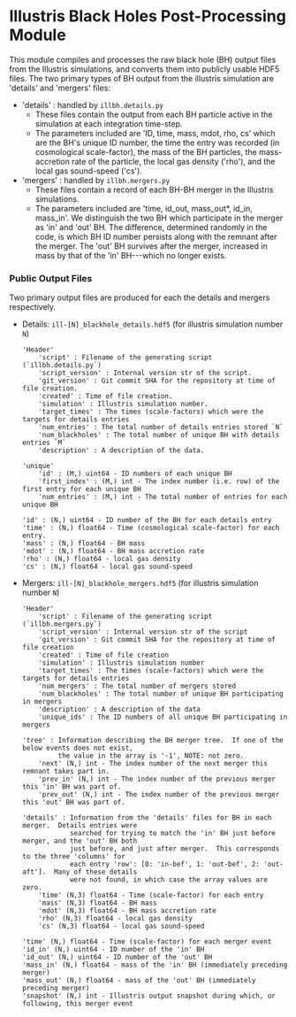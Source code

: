 # Illustris Black Holes Post-Processing Module #

This module compiles and processes the raw black hole (BH) output files from the Illustris simulations, and converts them into publicly usable HDF5 files.  The two primary types of BH output from the illustris simulation are 'details' and 'mergers' files:  

-   'details' : handled by `illbh.details.py`  
    -    These files contain the output from each BH particle active in the simulation at each integration time-step.  
    -    The parameters included are 'ID, time, mass, mdot, rho, cs' which are the BH's unique ID number, the time the entry was recorded (in cosmological scale-factor), the mass of the BH particles, the mass-accretion rate of the particle, the local gas density ('rho'), and the local gas sound-speed ('cs').  
-   'mergers' : handled by `illbh.mergers.py`
    -    These files contain a record of each BH-BH merger in the Illustris simulations.
    -    The parameters included are 'time, id_out, mass_out*, id_in, mass_in'.  We distinguish the two BH which participate in the merger as 'in' and 'out' BH.  The difference, determined randomly in the code, is which BH ID number persists along with the remnant after the merger.  The 'out' BH survives after the merger, increased in mass by that of the 'in' BH---which no longer exists.

### Public Output Files ###

Two primary output files are produced for each the details and mergers respectively.  

-   Details: `ill-[N]_blackhole_details.hdf5` (for illustris simulation number `N`)

    ```
    'Header'
        'script' : Filename of the generating script (`illbh.details.py`)
        'script_version' : Internal version str of the script.
        'git_version' : Git commit SHA for the repository at time of file creation.
        'created' : Time of file creation.
        'simulation' : Illustris simulation number.
        'target_times' : The times (scale-factors) which were the targets for details entries
        'num_entries' : The total number of details entries stored `N`
        'num_blackholes' : The total number of unique BH with details entries `M`
        'description' : A description of the data.

    'unique'
        'id' : (M,) uint64 - ID numbers of each unique BH
        'first_index' : (M,) int - The index number (i.e. row) of the first entry for each unique BH
        'num_entries' : (M,) int - The total number of entries for each unique BH

    'id' : (N,) uint64 - ID number of the BH for each details entry
    'time' : (N,) float64 - Time (cosmological scale-factor) for each entry.
    'mass' : (N,) float64 - BH mass
    'mdot' : (N,) float64 - BH mass accretion rate
    'rho' : (N,) float64 - local gas density
    'cs' : (N,) float64 - local gas sound-speed
    ```

-   Mergers: `ill-[N]_blackhole_mergers.hdf5` (for illustris simulation number `N`)

    ```
    'Header'
        'script' : Filename of the generating script (`illbh.mergers.py`)
        'script_version' : Internal version str of the script
        'git_version' : Git commit SHA for the repository at time of file creation
        'created' : Time of file creation
        'simulation' : Illustris simulation number
        'target_times' : The times (scale-factors) which were the targets for details entries
        'num_mergers' : The total number of mergers stored
        'num_blackholes' : The total number of unique BH participating in mergers
        'description' : A description of the data
        'unique_ids' : The ID numbers of all unique BH participating in mergers
        
    'tree' : Information describing the BH merger tree.  If one of the below events does not exist, 
             the value in the array is '-1', NOTE: not zero.
        'next' (N,) int - The index number of the next merger this remnant takes part in.
        'prev_in' (N,) int - The index number of the previous merger this 'in' BH was part of.
        'prev_out' (N,) int - The index number of the previous merger this 'out' BH was part of. 
    
    'details' : Information from the 'details' files for BH in each merger.  Details entries were
                searched for trying to match the 'in' BH just before merger, and the 'out' BH both
                just before, and just after merger.  This corresponds to the three 'columns' for
                each entry 'row': [0: 'in-bef', 1: 'out-bef', 2: 'out-aft'].  Many of these details
                were not found, in which case the array values are zero.
        'time' (N,3) float64 - Time (scale-factor) for each entry
        'mass' (N,3) float64 - BH mass
        'mdot' (N,3) float64 - BH mass accretion rate
        'rho' (N,3) float64 - local gas density
        'cs' (N,3) float64 - local gas sound-speed
    
    'time' (N,) float64 - Time (scale-factor) for each merger event
    'id_in' (N,) uint64 - ID number of the 'in' BH
    'id_out' (N,) uint64 - ID number of the 'out' BH
    'mass_in' (N,) float64 - mass of the 'in' BH (immediately preceding merger)
    'mass_out' (N,) float64 - mass of the 'out' BH (immediately preceding merger)
    'snapshot' (N,) int - Illustris output snapshot during which, or following, this merger event
    ```